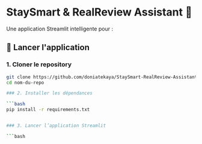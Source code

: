 # StaySmart & RealReview Assistant 🏡

Une application Streamlit intelligente pour :


## 🚀 Lancer l'application

### 1. Cloner le repository

```bash
git clone https://github.com/doniatekaya/StaySmart-RealReview-Assistant.git
cd nom-du-repo

### 2. Installer les dépendances

```bash
pip install -r requirements.txt


### 3. Lancer l’application Streamlit

```bash                                                                                                                                                                                   streamlit run app.py


